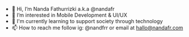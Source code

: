 - 👋 Hi, I’m Nanda Fathurrizki a.k.a @nandafr
- 👀 I’m interested in Mobile Development & UI/UX
- 🌱 I'm currently learning to support society through technology
- 📫 How to reach me follow ig: @nandfrr or email at hallo@nandafr.com

<!---
nandafr/nandafr is a ✨ special ✨ repository because its `README.md` (this file) appears on your GitHub profile.
You can click the Preview link to take a look at your changes.
--->
